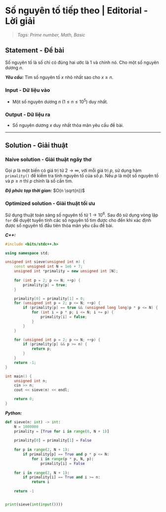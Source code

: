 
# Số nguyên tố tiếp theo | Editorial - Lời giải

> *Tags: Prime number, Math, Basic*

## Statement - Đề bài

Số nguyên tố là số chỉ có đúng hai ước là $1$ và chính nó. Cho một số nguyên dương $n$.

***Yêu cầu:*** Tìm số nguyên tố $x$ nhỏ nhất sao cho $x \ge n$.

### Input - Dữ liệu vào

- Một số nguyên dương $n \; (1 \le n \le 10^5)$ duy nhất.

### Output - Dữ liệu ra

- Số nguyên dương $x$ duy nhất thỏa mãn yêu cầu đề bài.

---

## Solution - Giải thuật

### Naive solution - Giải thuật ngây thơ

Gọi $p$ là một biến có giá trị từ $2 \rightarrow \infty$, với mỗi giá trị $p$, sử dụng hàm `primality()` để kiểm tra tính nguyên tố của số $p$. Nếu $p$ là một số nguyên tố và $p \ge n$ thì $p$ chính là số cần tìm.

***Độ phức tạp thời gian:*** $O(n \sqrt{n})$

### Optimized solution - Giải thuật tối ưu

Sử dụng thuật toán sàng số nguyên tố từ $1 \rightarrow 10^6$. Sau đó sử dụng vòng lặp `for` để duyệt tuyến tính các số nguyên tố tìm được cho đến khi xác định được số nguyên tố đầu tiên thỏa mãn yêu cầu đề bài.

***C++:***

```cpp
#include <bits/stdc++.h>

using namespace std;

unsigned int sieve(unsigned int n) {
    const unsigned int N = 1e6 + 7;
    unsigned int *primality = new unsigned int [N];
    
    for (int p = 2; p <= N; ++p) {
        primality[p] = true;
    }

    primality[0] = primality[1] = 0;
    for (unsigned int p = 2; p <= N; ++p) {
        if (primality[p] == true && (unsigned long long)p * p <= N) {
            for (int i = p * p; i <= N; i += p) {
                primality[i] = false;
            }
        }
    }

    for (unsigned int p = 2; p <= N; ++p) {
        if (primality[p] && p >= n) {
            return p;
        }
    }
    return -1;
}

int main() {
    unsigned int n;
    cin >> n;
    cout << sieve(n) << endl;

    return 0;
}
```

***Python:***

```py
def sieve(n: int) -> int:
    N = 1000000
    primality = [True for i in range(0, N + 1)]
    
    primality[0] = primality[1] = False
    
    for p in range(2, N + 1):
        if primality[p] == True and p * p <= N:
            for i in range(p * p, N, p):
                primality[i] = False
    
    for i in range(2, N + 1):
        if primality[i] == True and i >= n:
            return i
    
    return -1


print(sieve(int(input())))
```